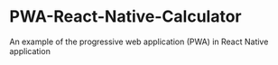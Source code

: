 # PWA-React-Native-Calculator
An example of the progressive web application (PWA) in React Native application
